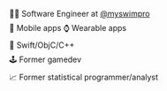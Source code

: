<ul style="list-style-type:none; padding-left: 0.5rem;">
  <li style="margin-bottom: 0.5rem;">👨‍💻 Software Engineer at <a href="https://myswimpro.com" target="_blank">@myswimpro</a></li>
  <li style="margin-bottom: 0.5rem;">📱 Mobile apps ⌚️ Wearable apps</li>
  <li style="margin-bottom: 0.5rem;">🍏 Swift/ObjC/C++</li>
  <li style="margin-bottom: 0.5rem;">🕹️ Former gamedev</li>
  <li style="margin-bottom: 0.5rem;">📈 Former statistical programmer/analyst</li>
</ul>
